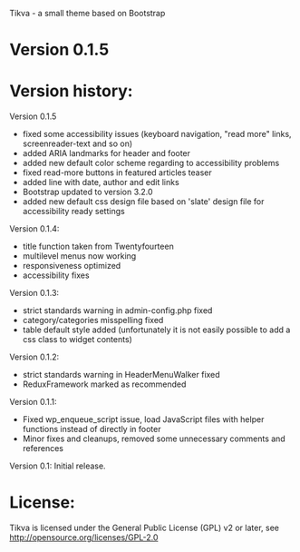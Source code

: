 Tikva - a small theme based on Bootstrap

Version 0.1.5
=============

Version history:
================

Version 0.1.5
- fixed some accessibility issues (keyboard navigation, "read more" links, screenreader-text and so on)
- added ARIA landmarks for header and footer
- added new default color scheme regarding to accessibility problems
- fixed read-more buttons in featured articles teaser
- added line with date, author and edit links
- Bootstrap updated to version 3.2.0
- added new default css design file based on 'slate' design file for accessibility ready settings

Version 0.1.4:
- title function taken from Twentyfourteen
- multilevel menus now working
- responsiveness optimized
- accessibility fixes

Version 0.1.3:
- strict standards warning in admin-config.php fixed
- category/categories misspelling fixed
- table default style added (unfortunately it is not easily possible to add a css class to widget contents)

Version 0.1.2:
- strict standards warning in HeaderMenuWalker fixed
- ReduxFramework marked as recommended

Version 0.1.1:
- Fixed wp_enqueue_script issue, load JavaScript files with helper functions instead of directly in footer
- Minor fixes and cleanups, removed some unnecessary comments and references

Version 0.1:
Initial release.

License:
========

Tikva is licensed under the General Public License (GPL) v2 or later,
see http://opensource.org/licenses/GPL-2.0
